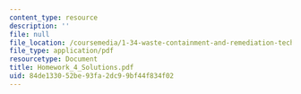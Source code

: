 ```yaml
---
content_type: resource
description: ''
file: null
file_location: /coursemedia/1-34-waste-containment-and-remediation-technology-spring-2004/84de133052be93fa2dc99bf44f834f02_Homework_4_Solutions.pdf
file_type: application/pdf
resourcetype: Document
title: Homework_4_Solutions.pdf
uid: 84de1330-52be-93fa-2dc9-9bf44f834f02
---
```


